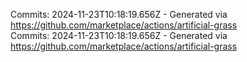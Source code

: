 Commits: 2024-11-23T10:18:19.656Z - Generated via https://github.com/marketplace/actions/artificial-grass
<br>
Commits: 2024-11-23T10:18:19.656Z - Generated via https://github.com/marketplace/actions/artificial-grass
<br>
